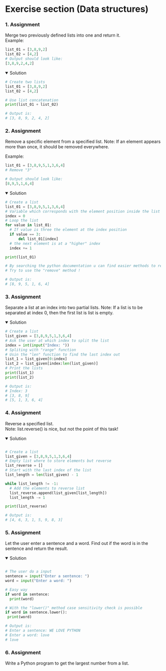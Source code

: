 # Exercise section (Data structures)

### 1. Assignment

Merge two previously defined lists into one and return it.<br>
Example:

```python
list_01 = [3,8,9,2]
list_02 = [4,2]
# Output should look like:
[3,8,9,2,4,2]

```

<details open>
<summary>Solution</summary>

  ```python
 # Create two lists
list_01 = [3,8,9,2]
list_02 = [4,2]

# Use list concatenation
print(list_01 + list_02)

# Output is:
# [3, 8, 9, 2, 4, 2]  
 ``` 
  
</details>


### 2. Assignment

Remove a specific element from a specified list.
Note: If an element appears more than once, it should be removed everywhere.

Example:

```python
list_01 = [3,8,9,5,1,3,6,4]
# Remove "3"

# Output should look like:
[8,9,5,1,6,4]

```

<details open>
<summary>Solution</summary>

  ```python
# Create a list
list_01 = [3,8,9,5,1,3,6,4]
# Variable which corresponds with the element position inside the list
index = 0
# Loop the list
for value in list_01:
    # If value is three the element at the index position
    if value == 3:
        del list_01[index]
    # the next element is at a "higher" index
    index += 1

print(list_01)

# By searching the python documentation u can find easier methods to remove an element
# Try to use the "remove" method !

# Output is:
# [8, 9, 5, 1, 6, 4]
 ``` 

### 3. Assignment
  
Separate a list at an index into two partial lists.
Note:  If a list is to be separated at index 0, then the first list is list is empty.
  
<details open>
<summary>Solution</summary>

  ```python
# Create a list
list_given = [3,8,9,5,1,3,6,4]
# Ask the user at which index to split the list
index = int(input("Index: "))
# Spliting with "range" function
# Usin the "len" function to find the last index out
list_1 = list_given[0:index]
list_2 = list_given[index:len(list_given)]
# Print the lists
print(list_1)
print(list_2)

# Output is:
# Index: 3
# [3, 8, 9]
# [5, 1, 3, 6, 4]
  
 ``` 

  ### 4. Assignment
  
Reverse a specified list.<br>
Note: list.reverse() is nice, but not the point of this task!
  
  
<details open>
<summary>Solution</summary>

  ```python

# Create a list
list_given = [3,8,9,5,1,3,6,4]
# Empty list where to store elements but reverse
list_reverse = []
# Start with the last index of the list
list_length = len(list_given) - 1

while list_length != -1:
    # Add the elements to reverse list
    list_reverse.append(list_given[list_length])
    list_length -= 1

print(list_reverse)
  
# Output is:
# [4, 6, 3, 1, 5, 9, 8, 3]
  
 ``` 
  
### 5. Assignment
Let the user enter a sentence and a word. Find out if the word is in the sentence and return the result.<br>

<details open>
<summary>Solution</summary>

  ```python
  
# The user do a input
sentence = input("Enter a sentence: ")
word = input("Enter a word: ")

# Easy way
if word in sentence:
    print(word)

# With the "lower()" method case sensitivity check is possible
if word in sentence.lower():
   print(word)
  
# Output is:
# Enter a sentence: WE LOVE PYTHON
# Enter a word: love
# love
  
 ``` 
  
  ### 6. Assignment
  
  Write a Python program to get the largest number from a list.
